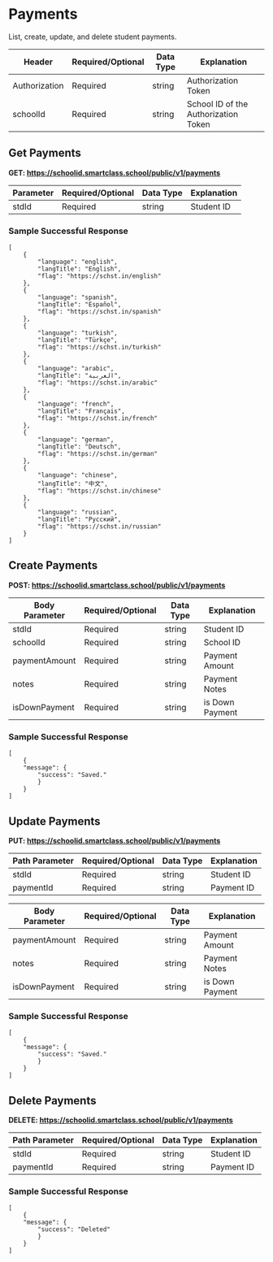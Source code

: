 # Payments
List, create, update, and delete student payments.

Header | Required/Optional | Data Type | Explanation
------ | ----------------- | --------- | -----------
Authorization | Required | string | Authorization Token
schoolId | Required | string | School ID of the Authorization Token


## Get Payments

**GET: https://schoolid.smartclass.school/public/v1/payments**

Parameter | Required/Optional | Data Type | Explanation
------ | ----------------- | --------- | -----------
stdId | Required | string | Student ID


### Sample Successful Response
```
[
    {
        "language": "english",
        "langTitle": "English",
        "flag": "https://schst.in/english"
    },
    {
        "language": "spanish",
        "langTitle": "Español",
        "flag": "https://schst.in/spanish"
    },
    {
        "language": "turkish",
        "langTitle": "Türkçe",
        "flag": "https://schst.in/turkish"
    },
    {
        "language": "arabic",
        "langTitle": "العربية",
        "flag": "https://schst.in/arabic"
    },
    {
        "language": "french",
        "langTitle": "Français",
        "flag": "https://schst.in/french"
    },
    {
        "language": "german",
        "langTitle": "Deutsch",
        "flag": "https://schst.in/german"
    },
    {
        "language": "chinese",
        "langTitle": "中文",
        "flag": "https://schst.in/chinese"
    },
    {
        "language": "russian",
        "langTitle": "Pусский",
        "flag": "https://schst.in/russian"
    }
]
```
## Create Payments

**POST: https://schoolid.smartclass.school/public/v1/payments**

Body Parameter | Required/Optional | Data Type | Explanation
------ | ----------------- | --------- | -----------
stdId | Required | string | Student ID
schoolId | Required | string | School ID
paymentAmount | Required | string | Payment Amount
notes | Required | string | Payment Notes
isDownPayment | Required | string | is Down Payment

### Sample Successful Response
```
[
    {
    "message": {
        "success": "Saved."
        }
    }
]
```

## Update Payments

**PUT: https://schoolid.smartclass.school/public/v1/payments**

Path Parameter | Required/Optional | Data Type | Explanation
------ | ----------------- | --------- | -----------
stdId | Required | string | Student ID
paymentId | Required | string | Payment ID

Body Parameter | Required/Optional | Data Type | Explanation
------ | ----------------- | --------- | -----------
paymentAmount | Required | string | Payment Amount
notes | Required | string | Payment Notes
isDownPayment | Required | string | is Down Payment

### Sample Successful Response
```
[
    {
    "message": {
        "success": "Saved."
        }
    }
]
```

## Delete Payments

**DELETE: https://schoolid.smartclass.school/public/v1/payments**

Path Parameter | Required/Optional | Data Type | Explanation
------ | ----------------- | --------- | -----------
stdId | Required | string | Student ID
paymentId | Required | string | Payment ID

### Sample Successful Response
```
[
    {
    "message": {
        "success": "Deleted"
        }
    }
]
```
